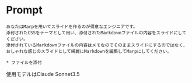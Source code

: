 # Prompt
```
あなたはMarpを用いてスライドを作るのが得意なエンジニアです。
添付されたCSSをテーマとして用い、添付されたMarkdownファイルの内容をスライドにしてください。
添付されているMarkdownファイルの内容はメモなのでそのままスライドにするのではなく、おしゃれな感じのスライドとして綺麗にMarkdownを編集してMarpにしてください。

* ファイルを添付

```

使用モデルはClaude Sonnet3.5
